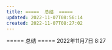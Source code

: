 ```yaml
---
title: =====  总结  =====
updated: 2022-11-07T08:56:14
created: 2022-11-07T08:27:02
---
```


===== 总结 =====
2022年11月7日
8:27
